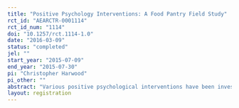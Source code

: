 ```yaml
---
title: "Positive Psychology Interventions: A Food Pantry Field Study"
rct_id: "AEARCTR-0001114"
rct_id_num: "1114"
doi: "10.1257/rct.1114-1.0"
date: "2016-03-09"
status: "completed"
jel: ""
start_year: "2015-07-09"
end_year: "2015-07-30"
pi: "Christopher Harwood"
pi_other: ""
abstract: "Various positive psychological interventions have been investigated in different contexts to increase subjective well-being. The Crisis Ministry of Mercer County in Trenton, New Jersey provided a unique opportunity to study this form of intervention in a real world setting. In this paper, we outline a pre-analysis plan for a study at the Crisis Ministry’s food pantry to examine the effect of such an intervention on the participants. Participants in the treatment condition were asked to perform a task directly benefitting the Crisis Ministry that involved shopping for other clients who could not come to the Crisis Ministry. Participants in the control condition proceeded through the food pantry as usual. After shopping for food, a survey was administered to assess subjective well-being and information about the participant’s relationship with the Crisis Ministry. Here we outline the analysis of the effect of asking people to do a small favor on subjective well-being and the relationship between them and the requester."
layout: registration
---
```


